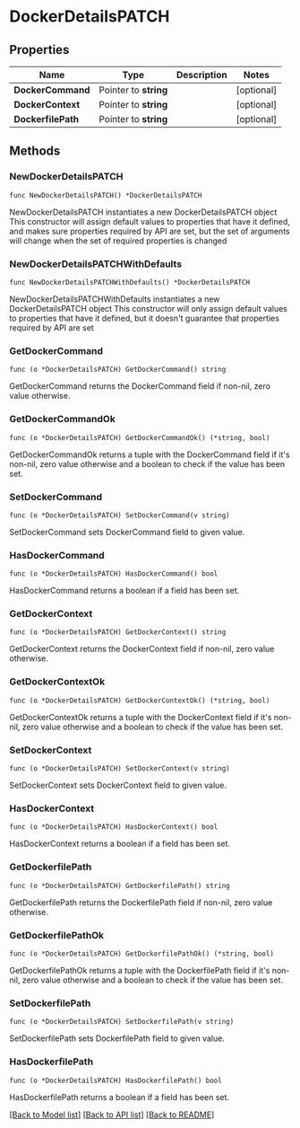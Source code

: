 # DockerDetailsPATCH

## Properties

Name | Type | Description | Notes
------------ | ------------- | ------------- | -------------
**DockerCommand** | Pointer to **string** |  | [optional] 
**DockerContext** | Pointer to **string** |  | [optional] 
**DockerfilePath** | Pointer to **string** |  | [optional] 

## Methods

### NewDockerDetailsPATCH

`func NewDockerDetailsPATCH() *DockerDetailsPATCH`

NewDockerDetailsPATCH instantiates a new DockerDetailsPATCH object
This constructor will assign default values to properties that have it defined,
and makes sure properties required by API are set, but the set of arguments
will change when the set of required properties is changed

### NewDockerDetailsPATCHWithDefaults

`func NewDockerDetailsPATCHWithDefaults() *DockerDetailsPATCH`

NewDockerDetailsPATCHWithDefaults instantiates a new DockerDetailsPATCH object
This constructor will only assign default values to properties that have it defined,
but it doesn't guarantee that properties required by API are set

### GetDockerCommand

`func (o *DockerDetailsPATCH) GetDockerCommand() string`

GetDockerCommand returns the DockerCommand field if non-nil, zero value otherwise.

### GetDockerCommandOk

`func (o *DockerDetailsPATCH) GetDockerCommandOk() (*string, bool)`

GetDockerCommandOk returns a tuple with the DockerCommand field if it's non-nil, zero value otherwise
and a boolean to check if the value has been set.

### SetDockerCommand

`func (o *DockerDetailsPATCH) SetDockerCommand(v string)`

SetDockerCommand sets DockerCommand field to given value.

### HasDockerCommand

`func (o *DockerDetailsPATCH) HasDockerCommand() bool`

HasDockerCommand returns a boolean if a field has been set.

### GetDockerContext

`func (o *DockerDetailsPATCH) GetDockerContext() string`

GetDockerContext returns the DockerContext field if non-nil, zero value otherwise.

### GetDockerContextOk

`func (o *DockerDetailsPATCH) GetDockerContextOk() (*string, bool)`

GetDockerContextOk returns a tuple with the DockerContext field if it's non-nil, zero value otherwise
and a boolean to check if the value has been set.

### SetDockerContext

`func (o *DockerDetailsPATCH) SetDockerContext(v string)`

SetDockerContext sets DockerContext field to given value.

### HasDockerContext

`func (o *DockerDetailsPATCH) HasDockerContext() bool`

HasDockerContext returns a boolean if a field has been set.

### GetDockerfilePath

`func (o *DockerDetailsPATCH) GetDockerfilePath() string`

GetDockerfilePath returns the DockerfilePath field if non-nil, zero value otherwise.

### GetDockerfilePathOk

`func (o *DockerDetailsPATCH) GetDockerfilePathOk() (*string, bool)`

GetDockerfilePathOk returns a tuple with the DockerfilePath field if it's non-nil, zero value otherwise
and a boolean to check if the value has been set.

### SetDockerfilePath

`func (o *DockerDetailsPATCH) SetDockerfilePath(v string)`

SetDockerfilePath sets DockerfilePath field to given value.

### HasDockerfilePath

`func (o *DockerDetailsPATCH) HasDockerfilePath() bool`

HasDockerfilePath returns a boolean if a field has been set.


[[Back to Model list]](../README.md#documentation-for-models) [[Back to API list]](../README.md#documentation-for-api-endpoints) [[Back to README]](../README.md)


